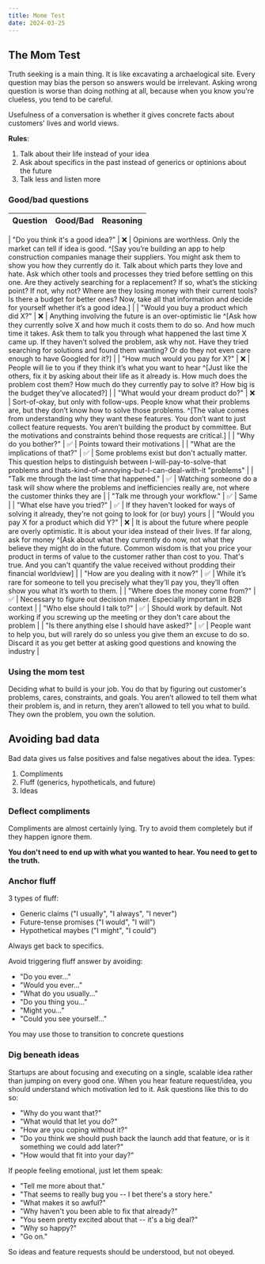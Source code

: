 ```yaml
---
title: Mome Test
date: 2024-03-25
---
```


## The Mom Test

Truth seeking is a main thing. It is like excavating a archaelogical site. Every question may bias the person so answers would be irrelevant. Asking wrong question is worse than doing nothing at all, because when you know you're clueless, you tend to be careful.

Usefulness of a conversation is whether it gives concrete facts about customers' lives and world views.

**Rules**:

1. Talk about their life instead of your idea
2. Ask about specifics in the past instead of generics or optinions about the future
3. Talk less and listen more

### Good/bad questions

| Question | Good/Bad | Reasoning |
| :------: | :------: | :-------: |

| "Do you think it's a good idea?" | ❌ | Opinions are worthless. Only the market can tell if idea is good. ^[Say you’re building an app to help construction companies manage their suppliers. You might ask them to show you how they currently do it. Talk about which parts they love and hate. Ask which other tools and processes they tried before settling on this one. Are they actively searching for a replacement? If so, what’s the sticking point? If not, why not? Where are they losing money with their current tools? Is there a budget for better ones? Now, take all that information and decide for yourself whether it’s a good idea.] |
| "Would you buy a product which did X?" | ❌ | Anything involving the future is an over-optimistic lie ^[Ask how they currently solve X and how much it costs them to do so. And how much time it takes. Ask them to talk you through what happened the last time X came up. If they haven’t solved the problem, ask why not. Have they tried searching for solutions and found them wanting? Or do they not even care enough to have Googled for it?] |
| "How much would you pay for X?" | ❌ | People will lie to you if they think it’s what you want to hear ^[Just like the others, fix it by asking about their life as it already is. How much does the problem cost them? How much do they currently pay to solve it? How big is the budget they’ve allocated?] |
| "What would your dream product do?" | ❌ | Sort-of-okay, but only with follow-ups. People know what their problems are, but they don’t know how to solve those problems. ^[The value comes from understanding why they want these features. You don’t want to just collect feature requests. You aren’t building the product by committee. But the motivations and constraints behind those requests are critical.] |
| "Why do you bother?" | ✅ | Points toward their motivations |
| "What are the implications of that?" | ✅ | Some problems exist but don't actually matter. This question helps to distinguish between I-will-pay-to-solve-that problems and thats-kind-of-annoying-but-I-can-deal-with-it "problems" |
| "Talk me through the last time that happened." | ✅ | Watching someone do a task will show where the problems and inefficiencies really are, not where the customer thinks they are |
| "Talk me through your workflow." | ✅ | Same |
| "What else have you tried?" | ✅ | If they haven't looked for ways of solving it already, they're not going to look for (or buy) yours |
| "Would you pay X for a product which did Y?" | ❌ | It is about the future where people are overly optimistic. It is about your idea instead of their lives. If far along, ask for money ^[Ask about what they currently do now, not what they believe they might do in the future. Common wisdom is that you price your product in terms of value to the customer rather than cost to you. That's true. And you can't quantify the value received without prodding their financial worldview] |
| "How are you dealing with it now?" | ✅ | While it’s rare for someone to tell you precisely what they’ll pay you, they’ll often show you what it’s worth to them. |
| "Where does the money come from?" | ✅ | Necessary to figure out decision maker. Especially important in B2B context |
| "Who else should I talk to?" | ✅ | Should work by default. Not working if you screwing up the meeting or they don't care about the problem |
| "Is there anything else I should have asked?" | ✅ | People want to help you, but will rarely do so unless you give them an excuse to do so. Discard it as you get better at asking good questions and knowing the industry |

### Using the mom test

Deciding what to build is your job. You do that by figuring out customer's problems, cares, constraints, and goals. You aren’t allowed to tell them what their problem is, and in return, they aren’t allowed to tell you what to build. They own the problem, you own the solution.

## Avoiding bad data

Bad data gives us false positives and false negatives about the idea. Types:

1. Compliments
2. Fluff (generics, hypotheticals, and future)
3. Ideas

### Deflect compliments

Compliments are almost certainly lying. Try to avoid them completely but if they happen ignore them.

**You don't need to end up with what you wanted to hear. You need to get to the truth.**

### Anchor fluff

3 types of fluff:

- Generic claims ("I usually", "I always", "I never")
- Future-tense promises ("I would", "I will")
- Hypothetical maybes ("I might", "I could")

Always get back to specifics.

Avoid triggering fluff answer by avoiding:

- "Do you ever..."
- "Would you ever..."
- "What do you usually..."
- "Do you thing you..."
- "Might you..."
- "Could you see yourself..."

You may use those to transition to concrete questions

### Dig beneath ideas

Startups are about focusing and executing on a single, scalable idea rather than jumping on every good one. When you hear feature request/idea, you should understand which motivation led to it. Ask questions like this to do so:

- "Why do you want that?"
- "What would that let you do?"
- "How are you coping without it?"
- "Do you think we should push back the launch add that feature, or is it something we could add later?"
- "How would that fit into your day?"

If people feeling emotional, just let them speak:

- "Tell me more about that."
- "That seems to really bug you -- I bet there's a story here."
- "What makes it so awful?"
- "Why haven't you been able to fix that already?"
- "You seem pretty excited about that -- it's a big deal?"
- "Why so happy?"
- "Go on."

So ideas and feature requests should be understood, but not obeyed.
